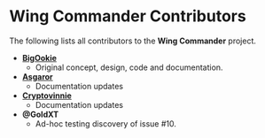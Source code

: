 # Wing Commander Contributors
The following lists all contributors to the **Wing Commander** project.

- **[BigOokie](https://github.com/BigOokie)**
    - Original concept, design, code and documentation.
- **[Asgaror](https://github.com/Asgaror)**
    - Documentation updates
- **[Cryptovinnie](https://github.com/Cryptovinnie)**
    - Documentation updates
- **@GoldXT**
    - Ad-hoc testing discovery of issue #10.

